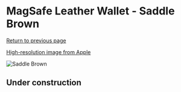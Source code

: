 # MagSafe Leather Wallet - Saddle Brown

[Return to previous page](/wallet)

[High-resolution image from Apple](https://store.storeimages.cdn-apple.com/8756/as-images.apple.com/is/MHLT3?wid=4500&hei=4500&fmt=png)

<div style="width: 512px"><img src="/almost_uncompressed/MHLT3.webp" alt="Saddle Brown"></div>

## Under construction
